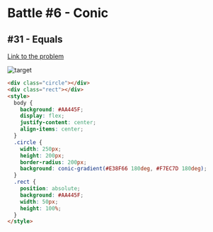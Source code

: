 # Battle #6 - Conic

## #31 - Equals

[Link to the problem](https://cssbattle.dev/play/31)

![target](https://cssbattle.dev/targets/31.png)


```html
<div class="circle"></div>
<div class="rect"></div>
<style>
  body {
    background: #AA445F;
    display: flex;
    justify-content: center;
    align-items: center;
  }
  .circle {
    width: 250px;
    height: 200px;
    border-radius: 200px;
    background: conic-gradient(#E38F66 180deg, #F7EC7D 180deg);
  }
  .rect {
    position: absolute;
    background: #AA445F;
    width: 50px;
    height: 100%;
  }
</style>

```
